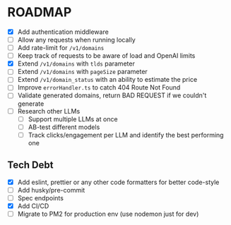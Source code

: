 # ROADMAP

- [x] Add authentication middleware
- [ ] Allow any requests when running locally
- [ ] Add rate-limit for `/v1/domains`
- [ ] Keep track of requests to be aware of load and OpenAI limits
- [x] Extend `/v1/domains` with `tlds` parameter
- [ ] Extend `/v1/domains` with `pageSize` parameter
- [ ] Extend `/v1/domain_status` with an ability to estimate the price
- [ ] Improve `errorHandler.ts` to catch 404 Route Not Found
- [ ] Validate generated domains, return BAD REQUEST if we couldn't generate
- [ ] Research other LLMs
  - [ ] Support multiple LLMs at once
  - [ ] AB-test different models
  - [ ] Track clicks/engagement per LLM and identify the best performing one

## Tech Debt

- [x] Add eslint, prettier or any other code formatters for better code-style
- [ ] Add husky/pre-commit
- [ ] Spec endpoints
- [x] Add CI/CD
- [ ] Migrate to PM2 for production env (use nodemon just for dev)